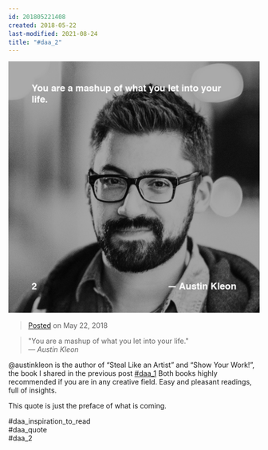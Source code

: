 ```yaml
---
id: 201805221408
created: 2018-05-22
last-modified: 2021-08-24
title: "#daa_2"
---
```

![](../assets/201805221408.jpg)

>[Posted]([[202106221357]]) on May 22, 2018

>"You are a mashup of what you let into your life."  
>*— Austin Kleon*

@austinkleon is the author of “Steal Like an Artist” and “Show Your Work!”, the book I shared in the previous post [#daa_1]([[201805221358]]) Both books highly recommended if you are in any creative field. Easy and pleasant readings, full of insights.

This quote is just the preface of what is coming.

#daa_inspiration_to_read⁣⁣⁣  
#daa_quote⁣⁣⁣  
#daa_2